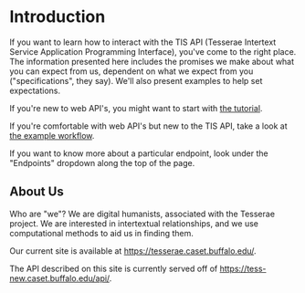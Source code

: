 # Introduction

If you want to learn how to interact with the TIS API (Tesserae Intertext Service Application Programming Interface), you've come to the right place.  The information presented here includes the promises we make about what you can expect from us, dependent on what we expect from you ("specifications", they say).  We'll also present examples to help set expectations.

If you're new to web API's, you might want to start with [the tutorial](getting-started/tutorial.md).

If you're comfortable with web API's but new to the TIS API, take a look at [the example workflow](getting-started/workflow.md).

If you want to know more about a particular endpoint, look under the "Endpoints" dropdown along the top of the page.

## About Us

Who are "we"?  We are digital humanists, associated with the Tesserae project.  We are interested in intertextual relationships, and we use computational methods to aid us in finding them.

Our current site is available at <https://tesserae.caset.buffalo.edu/>.

The API described on this site is currently served off of <https://tess-new.caset.buffalo.edu/api/>.
